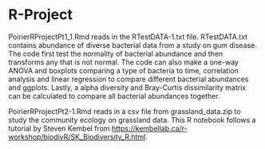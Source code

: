 # R-Project

PoirierRProjectPt1_1.Rmd reads in the RTestDATA-1.txt file. RTestDATA.txt contains abundance of diverse bacterial data from a study on gum disease. The code first test the normality of bacterial abundance and then transforms any that is not normal. The code can also make a one-way ANOVA and boxplots comparing a type of bacteria to time, correlation analysis and linear regression to compare different bacterial abundances and ggplots. Lastly, a alpha diversity and Bray-Curtis dissimilarity matrix can be calculated to compare all bacterial abundances together.

PoirierRProjectPt2-1.Rmd reads in a csv file from grassland_data.zip to study the community ecology on grassland data. This R notebook follows a tutorial by Steven Kembel from https://kembellab.ca/r-workshop/biodivR/SK_Biodiversity_R.html.


